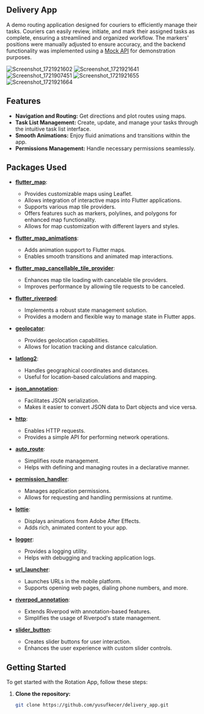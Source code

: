 
## Delivery App

A demo routing application designed for couriers to efficiently manage their tasks. Couriers can easily review, initiate, and mark their assigned tasks as complete, ensuring a streamlined and organized workflow. The markers' positions were manually adjusted to ensure accuracy, and the backend functionality was implemented using a  [Mock API](https://mockapi.io/) for demonstration purposes.


![Screenshot_1721921602](https://github.com/user-attachments/assets/97141e86-890d-4da2-98ea-3eb3faee9063)
![Screenshot_1721921641](https://github.com/user-attachments/assets/653a203e-893d-4542-b097-b8505fb40809)
![Screenshot_1721907451](https://github.com/user-attachments/assets/0f79ad13-8a0f-476a-8983-75f0be4bf0dc)
![Screenshot_1721921655](https://github.com/user-attachments/assets/c364ace7-3a06-4b12-8416-dcf124083701)
![Screenshot_1721921664](https://github.com/user-attachments/assets/b36dbd3e-9bae-4ed1-b632-7bf97fc3be3d)

## Features

- **Navigation and Routing:** Get directions and plot routes using maps.
- **Task List Management:** Create, update, and manage your tasks through the intuitive task list interface.
- **Smooth Animations:** Enjoy fluid animations and transitions within the app.
- **Permissions Management:** Handle necessary permissions seamlessly.

## Packages Used

- **[flutter_map](https://pub.dev/packages/flutter_map)**: 
  - Provides customizable maps using Leaflet.
  - Allows integration of interactive maps into Flutter applications.
  - Supports various map tile providers.
  - Offers features such as markers, polylines, and polygons for enhanced map functionality.
  - Allows for map customization with different layers and styles.

- **[flutter_map_animations](https://pub.dev/packages/flutter_map_animations)**:
  - Adds animation support to Flutter maps.
  - Enables smooth transitions and animated map interactions.

- **[flutter_map_cancellable_tile_provider](https://pub.dev/packages/flutter_map_cancellable_tile_provider)**:
  - Enhances map tile loading with cancelable tile providers.
  - Improves performance by allowing tile requests to be canceled.

- **[flutter_riverpod](https://pub.dev/packages/flutter_riverpod)**:
  - Implements a robust state management solution.
  - Provides a modern and flexible way to manage state in Flutter apps.

- **[geolocator](https://pub.dev/packages/geolocator)**:
  - Provides geolocation capabilities.
  - Allows for location tracking and distance calculation.

- **[latlong2](https://pub.dev/packages/latlong2)**:
  - Handles geographical coordinates and distances.
  - Useful for location-based calculations and mapping.

- **[json_annotation](https://pub.dev/packages/json_annotation)**:
  - Facilitates JSON serialization.
  - Makes it easier to convert JSON data to Dart objects and vice versa.

- **[http](https://pub.dev/packages/http)**:
  - Enables HTTP requests.
  - Provides a simple API for performing network operations.

- **[auto_route](https://pub.dev/packages/auto_route)**:
  - Simplifies route management.
  - Helps with defining and managing routes in a declarative manner.

- **[permission_handler](https://pub.dev/packages/permission_handler)**:
  - Manages application permissions.
  - Allows for requesting and handling permissions at runtime.

- **[lottie](https://pub.dev/packages/lottie)**:
  - Displays animations from Adobe After Effects.
  - Adds rich, animated content to your app.

- **[logger](https://pub.dev/packages/logger)**:
  - Provides a logging utility.
  - Helps with debugging and tracking application logs.

- **[url_launcher](https://pub.dev/packages/url_launcher)**:
  - Launches URLs in the mobile platform.
  - Supports opening web pages, dialing phone numbers, and more.

- **[riverpod_annotation](https://pub.dev/packages/riverpod_annotation)**:
  - Extends Riverpod with annotation-based features.
  - Simplifies the usage of Riverpod's state management.

- **[slider_button](https://pub.dev/packages/slider_button)**:
  - Creates slider buttons for user interaction.
  - Enhances the user experience with custom slider controls.

## Getting Started

To get started with the Rotation App, follow these steps:

1. **Clone the repository:**

   ```bash
   git clone https://github.com/yusufkecer/delivery_app.git


